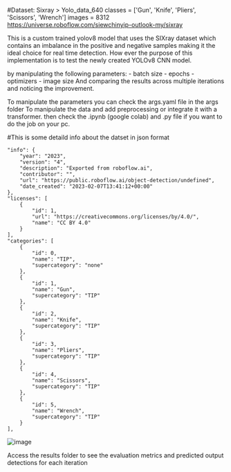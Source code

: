 #Dataset: Sixray > Yolo_data_640
classes = ['Gun', 'Knife', 'Pliers', 'Scissors', 'Wrench'] 
images = 8312
https://universe.roboflow.com/siewchinyip-outlook-my/sixray


This is a custom trained yolov8 model that uses the SIXray dataset which contains an imbalance 
in the positive and negative samples making it the ideal choice for real time detection.
How ever the purpose of this implementation is to test the newly created YOLOv8 CNN model.

by manipulating the following parameters: 
	- batch size
	- epochs
	- optimizers 
	- image size 
And comparing the results across multiple iterations and noticing the improvement. 

To manipulate the parameters you can check the args.yaml file in the args folder 
To manipulate the data and add preprocessing or integrate it with a transformer.
	then check the .ipynb (google colab) and .py file if you want to do the job on your pc.  

#This is some detaild info about the datset in json format


    "info": {
        "year": "2023",
        "version": "4",
        "description": "Exported from roboflow.ai",
        "contributor": "",
        "url": "https://public.roboflow.ai/object-detection/undefined",
        "date_created": "2023-02-07T13:41:12+00:00"
    },
    "licenses": [
        {
            "id": 1,
            "url": "https://creativecommons.org/licenses/by/4.0/",
            "name": "CC BY 4.0"
        }
    ],
    "categories": [
        {
            "id": 0,
            "name": "TIP",
            "supercategory": "none"
        },
        {
            "id": 1,
            "name": "Gun",
            "supercategory": "TIP"
        },
        {
            "id": 2,
            "name": "Knife",
            "supercategory": "TIP"
        },
        {
            "id": 3,
            "name": "Pliers",
            "supercategory": "TIP"
        },
        {
            "id": 4,
            "name": "Scissors",
            "supercategory": "TIP"
        },
        {
            "id": 5,
            "name": "Wrench",
            "supercategory": "TIP"
        }
    ],







![image](https://github.com/abdelrahmanKhaled2014199/Yolov8_sixRayDetection/assets/154362798/ac75b218-6c1a-42ca-9169-7912d69390ee)


Access the results folder to see the evaluation metrics and predicted output detections for each iteration





